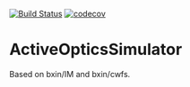 [![Build Status](https://travis-ci.com/davidthomas5412/ActiveOpticsSimulator.svg?branch=master)](https://travis-ci.com/davidthomas5412/ActiveOpticsSimulator)
[![codecov](https://codecov.io/gh/davidthomas5412/ActiveOpticsSimulator/branch/master/graph/badge.svg)](https://codecov.io/gh/davidthomas5412/ActiveOpticsSimulator)

# ActiveOpticsSimulator
Based on bxin/IM and bxin/cwfs.

